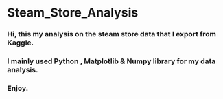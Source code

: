 # Steam_Store_Analysis
### Hi, this my analysis on the steam store data that I export from Kaggle. ###
### I mainly used Python , Matplotlib & Numpy library for my data analysis. ###
### Enjoy. ###
